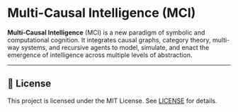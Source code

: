 # Multi-Causal Intelligence (MCI)

**Multi-Causal Intelligence** (MCI) is a new paradigm of symbolic and
computational cognition.  It integrates causal graphs, category theory,
multi-way systems, and recursive agents  to model, simulate, and enact the
emergence of intelligence across multiple levels of abstraction.

---

## 📜 License

This project is licensed under the MIT License. See [LICENSE](./LICENSE) for
details.
